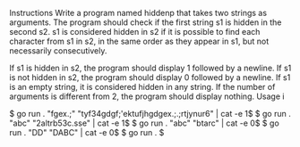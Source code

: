 Instructions
Write a program named hiddenp that takes two strings as arguments. The program should check if the first string s1 is hidden in the second s2. s1 is considered hidden in s2 if it is possible to find each character from s1 in s2, in the same order as they appear in s1, but not necessarily consecutively.

If s1 is hidden in s2, the program should display 1 followed by a newline.
If s1 is not hidden in s2, the program should display 0 followed by a newline.
If s1 is an empty string, it is considered hidden in any string.
If the number of arguments is different from 2, the program should display nothing.
Usage
i 

$ go run . "fgex.;" "tyf34gdgf;'ektufjhgdgex.;.;rtjynur6" | cat -e
1$
$ go run . "abc" "2altrb53c.sse" | cat -e
1$
$ go run . "abc" "btarc" | cat -e
0$
$ go run . "DD" "DABC" | cat -e
0$
$ go run .
$
